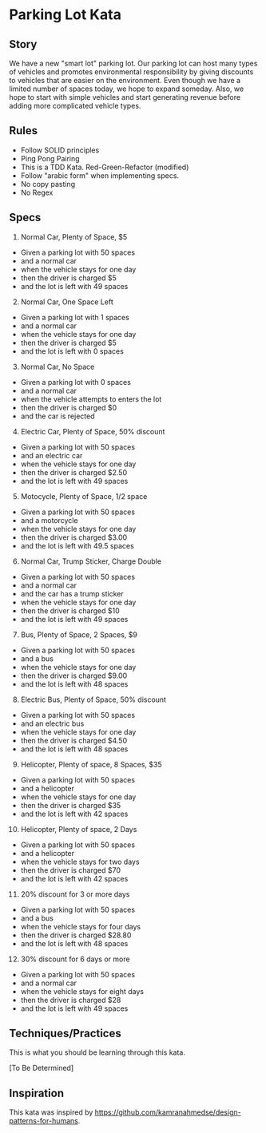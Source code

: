 # Parking Lot Kata

## Story

We have a new "smart lot" parking lot. Our parking lot can host many types of vehicles and promotes environmental responsibility by giving discounts to vehicles that are easier on the environment. Even though we have a limited number of spaces today, we hope to expand someday. Also, we hope to start with simple vehicles and start generating revenue before adding more complicated vehicle types.

## Rules

* Follow SOLID principles
* Ping Pong Pairing
* This is a TDD Kata. Red-Green-Refactor (modified)
* Follow "arabic form" when implementing specs.
* No copy pasting
* No Regex

## Specs

1. Normal Car, Plenty of Space, $5
  * Given a parking lot with 50 spaces 
  * and a normal car
  * when the vehicle stays for one day
  * then the driver is charged $5 
  * and the lot is left with 49 spaces
2. Normal Car, One Space Left
  * Given a parking lot with 1 spaces 
  * and a normal car
  * when the vehicle stays for one day
  * then the driver is charged $5 
  * and the lot is left with 0 spaces
3. Normal Car, No Space
  * Given a parking lot with 0 spaces 
  * and a normal car
  * when the vehicle attempts to enters the lot
  * then the driver is charged $0
  * and the car is rejected
4. Electric Car, Plenty of Space, 50% discount
  * Given a parking lot with 50 spaces 
  * and an electric car
  * when the vehicle stays for one day
  * then the driver is charged $2.50 
  * and the lot is left with 49 spaces
5. Motocycle, Plenty of Space, 1/2 space
  * Given a parking lot with 50 spaces 
  * and a motorcycle
  * when the vehicle stays for one day
  * then the driver is charged $3.00
  * and the lot is left with 49.5 spaces
6. Normal Car, Trump Sticker, Charge Double
  * Given a parking lot with 50 spaces 
  * and a normal car
  * and the car has a trump sticker
  * when the vehicle stays for one day
  * then the driver is charged $10 
  * and the lot is left with 49 spaces
7. Bus, Plenty of Space, 2 Spaces, $9
  * Given a parking lot with 50 spaces 
  * and a bus
  * when the vehicle stays for one day
  * then the driver is charged $9.00
  * and the lot is left with 48 spaces
8. Electric Bus, Plenty of Space, 50% discount
  * Given a parking lot with 50 spaces 
  * and an electric bus
  * when the vehicle stays for one day
  * then the driver is charged $4.50
  * and the lot is left with 48 spaces
9. Helicopter, Plenty of space, 8 Spaces, $35
  * Given a parking lot with 50 spaces 
  * and a helicopter
  * when the vehicle stays for one day
  * then the driver is charged $35
  * and the lot is left with 42 spaces
10. Helicopter, Plenty of space, 2 Days
  * Given a parking lot with 50 spaces 
  * and a helicopter
  * when the vehicle stays for two days
  * then the driver is charged $70
  * and the lot is left with 42 spaces
11. 20% discount for 3 or more days
  * Given a parking lot with 50 spaces 
  * and a bus
  * when the vehicle stays for four days
  * then the driver is charged $28.80
  * and the lot is left with 48 spaces
12. 30% discount for 6 days or more
  * Given a parking lot with 50 spaces 
  * and a normal car
  * when the vehicle stays for eight days
  * then the driver is charged $28 
  * and the lot is left with 49 spaces

## Techniques/Practices

This is what you should be learning through this kata.

[To Be Determined]

## Inspiration

This kata was inspired by https://github.com/kamranahmedse/design-patterns-for-humans. 
